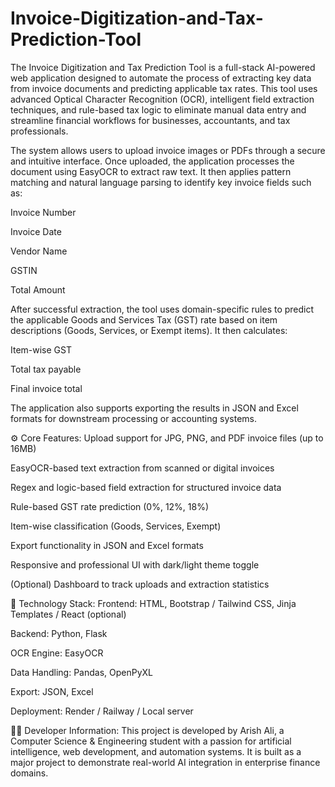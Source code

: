 # Invoice-Digitization-and-Tax-Prediction-Tool
The Invoice Digitization and Tax Prediction Tool is a full-stack AI-powered web application designed to automate the process of extracting key data from invoice documents and predicting applicable tax rates. This tool uses advanced Optical Character Recognition (OCR), intelligent field extraction techniques, and rule-based tax logic to eliminate manual data entry and streamline financial workflows for businesses, accountants, and tax professionals.

The system allows users to upload invoice images or PDFs through a secure and intuitive interface. Once uploaded, the application processes the document using EasyOCR to extract raw text. It then applies pattern matching and natural language parsing to identify key invoice fields such as:

Invoice Number

Invoice Date

Vendor Name

GSTIN

Total Amount

After successful extraction, the tool uses domain-specific rules to predict the applicable Goods and Services Tax (GST) rate based on item descriptions (Goods, Services, or Exempt items). It then calculates:

Item-wise GST

Total tax payable

Final invoice total

The application also supports exporting the results in JSON and Excel formats for downstream processing or accounting systems.

⚙️ Core Features:
Upload support for JPG, PNG, and PDF invoice files (up to 16MB)

EasyOCR-based text extraction from scanned or digital invoices

Regex and logic-based field extraction for structured invoice data

Rule-based GST rate prediction (0%, 12%, 18%)

Item-wise classification (Goods, Services, Exempt)

Export functionality in JSON and Excel formats

Responsive and professional UI with dark/light theme toggle

(Optional) Dashboard to track uploads and extraction statistics

🚀 Technology Stack:
Frontend: HTML, Bootstrap / Tailwind CSS, Jinja Templates / React (optional)

Backend: Python, Flask

OCR Engine: EasyOCR

Data Handling: Pandas, OpenPyXL

Export: JSON, Excel

Deployment: Render / Railway / Local server

👨‍💻 Developer Information:
This project is developed by Arish Ali, a Computer Science & Engineering student with a passion for artificial intelligence, web development, and automation systems. It is built as a major project to demonstrate real-world AI integration in enterprise finance domains.
